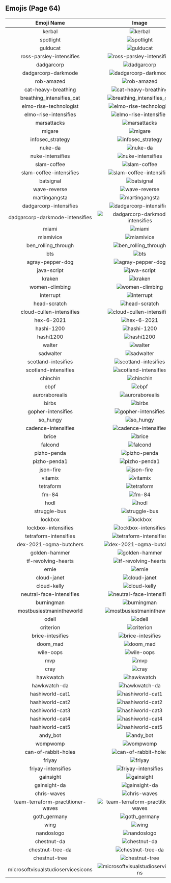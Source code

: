 
## Emojis (Page 64)
|Emoji Name|Image|
| :-: | :-: |
|kerbal| ![kerbal](/output/kerbal.png)|
|spotlight| ![spotlight](/output/spotlight.png)|
|gulducat| ![gulducat](/output/gulducat.jpg)|
|ross-parsley-intensifies| ![ross-parsley-intensifies](/output/ross-parsley-intensifies.gif)|
|dadgarcorp| ![dadgarcorp](/output/dadgarcorp.png)|
|dadgarcorp-darkmode| ![dadgarcorp-darkmode](/output/dadgarcorp-darkmode.png)|
|rob-amazed| ![rob-amazed](/output/rob-amazed.png)|
|cat-heavy-breathing| ![cat-heavy-breathing](/output/cat-heavy-breathing.png)|
|breathing_intensifies_cat| ![breathing_intensifies_cat](/output/breathing_intensifies_cat.gif)|
|elmo-rise-technologist| ![elmo-rise-technologist](/output/elmo-rise-technologist.png)|
|elmo-rise-intensifies| ![elmo-rise-intensifies](/output/elmo-rise-intensifies.gif)|
|marsattacks| ![marsattacks](/output/marsattacks.png)|
|migare| ![migare](/output/migare.gif)|
|infosec_strategy| ![infosec_strategy](/output/infosec_strategy.png)|
|nuke-da| ![nuke-da](/output/nuke-da.png)|
|nuke-intensifies| ![nuke-intensifies](/output/nuke-intensifies.gif)|
|slam-coffee| ![slam-coffee](/output/slam-coffee.jpg)|
|slam-coffee-intensifies| ![slam-coffee-intensifies](/output/slam-coffee-intensifies.gif)|
|batsignal| ![batsignal](/output/batsignal.jpg)|
|wave-reverse| ![wave-reverse](/output/wave-reverse.png)|
|martingangsta| ![martingangsta](/output/martingangsta.jpg)|
|dadgarcorp-intensifies| ![dadgarcorp-intensifies](/output/dadgarcorp-intensifies.gif)|
|dadgarcorp-darkmode-intensifies| ![dadgarcorp-darkmode-intensifies](/output/dadgarcorp-darkmode-intensifies.gif)|
|miami| ![miami](/output/miami.png)|
|miamivice| ![miamivice](/output/miamivice.png)|
|ben_rolling_through| ![ben_rolling_through](/output/ben_rolling_through)|
|bts| ![bts](/output/bts.png)|
|agray-pepper-dog| ![agray-pepper-dog](/output/agray-pepper-dog.png)|
|java-script| ![java-script](/output/java-script.png)|
|kraken| ![kraken](/output/kraken.png)|
|women-climbing| ![women-climbing](/output/women-climbing)|
|interrupt| ![interrupt](/output/interrupt)|
|head-scratch| ![head-scratch](/output/head-scratch.gif)|
|cloud-cullen-intensifies| ![cloud-cullen-intensifies](/output/cloud-cullen-intensifies.gif)|
|hex-6-2021| ![hex-6-2021](/output/hex-6-2021.png)|
|hashi-1200| ![hashi-1200](/output/hashi-1200.png)|
|hashi1200| ![hashi1200](/output/hashi1200.png)|
|walter| ![walter](/output/walter.png)|
|sadwalter| ![sadwalter](/output/sadwalter.png)|
|scotland-intesifies| ![scotland-intesifies](/output/scotland-intesifies.gif)|
|scotland-intensifies| ![scotland-intensifies](/output/scotland-intensifies.gif)|
|chinchin| ![chinchin](/output/chinchin.png)|
|ebpf| ![ebpf](/output/ebpf.png)|
|auroraborealis| ![auroraborealis](/output/auroraborealis.jpg)|
|birbs| ![birbs](/output/birbs.jpg)|
|gopher-intensifies| ![gopher-intensifies](/output/gopher-intensifies.gif)|
|so_hungy| ![so_hungy](/output/so_hungy.png)|
|cadence-intensifies| ![cadence-intensifies](/output/cadence-intensifies.gif)|
|brice| ![brice](/output/brice.png)|
|falcond| ![falcond](/output/falcond.png)|
|pizho-penda| ![pizho-penda](/output/pizho-penda.jpg)|
|pizho-penda1| ![pizho-penda1](/output/pizho-penda1.png)|
|json-fire| ![json-fire](/output/json-fire.gif)|
|vitamix| ![vitamix](/output/vitamix.png)|
|tetraform| ![tetraform](/output/tetraform.png)|
|fm-84| ![fm-84](/output/fm-84.jpg)|
|hodl| ![hodl](/output/hodl.jpg)|
|struggle-bus| ![struggle-bus](/output/struggle-bus.png)|
|lockbox| ![lockbox](/output/lockbox.png)|
|lockbox-intensifies| ![lockbox-intensifies](/output/lockbox-intensifies.gif)|
|tetraform-intensifies| ![tetraform-intensifies](/output/tetraform-intensifies.gif)|
|dex-2021-ogma-butchers| ![dex-2021-ogma-butchers](/output/dex-2021-ogma-butchers.png)|
|golden-hammer| ![golden-hammer](/output/golden-hammer.png)|
|tf-revolving-hearts| ![tf-revolving-hearts](/output/tf-revolving-hearts.png)|
|ernie| ![ernie](/output/ernie.png)|
|cloud-janet| ![cloud-janet](/output/cloud-janet.jpg)|
|cloud-kelly| ![cloud-kelly](/output/cloud-kelly.jpg)|
|neutral-face-intensifies| ![neutral-face-intensifies](/output/neutral-face-intensifies.gif)|
|burningman| ![burningman](/output/burningman.png)|
|mostbusiestmanintheworld| ![mostbusiestmanintheworld](/output/mostbusiestmanintheworld.jpg)|
|odell| ![odell](/output/odell.png)|
|criterion| ![criterion](/output/criterion.png)|
|brice-intesifies| ![brice-intesifies](/output/brice-intesifies.gif)|
|doom_mad| ![doom_mad](/output/doom_mad.gif)|
|wile-oops| ![wile-oops](/output/wile-oops.png)|
|mvp| ![mvp](/output/mvp.png)|
|cray| ![cray](/output/cray.png)|
|hawkwatch| ![hawkwatch](/output/hawkwatch.png)|
|hawkwatch-da| ![hawkwatch-da](/output/hawkwatch-da.png)|
|hashiworld-cat1| ![hashiworld-cat1](/output/hashiworld-cat1.png)|
|hashiworld-cat2| ![hashiworld-cat2](/output/hashiworld-cat2.png)|
|hashiworld-cat3| ![hashiworld-cat3](/output/hashiworld-cat3.png)|
|hashiworld-cat4| ![hashiworld-cat4](/output/hashiworld-cat4.png)|
|hashiworld-cat5| ![hashiworld-cat5](/output/hashiworld-cat5.png)|
|andy_bot| ![andy_bot](/output/andy_bot.gif)|
|wompwomp| ![wompwomp](/output/wompwomp.gif)|
|can-of-rabbit-holes| ![can-of-rabbit-holes](/output/can-of-rabbit-holes.gif)|
|friyay| ![friyay](/output/friyay.png)|
|friyay-intensifies| ![friyay-intensifies](/output/friyay-intensifies.gif)|
|gainsight| ![gainsight](/output/gainsight.png)|
|gainsight-da| ![gainsight-da](/output/gainsight-da.png)|
|chris-waves| ![chris-waves](/output/chris-waves.gif)|
|team-terraform-practitioner-waves| ![team-terraform-practitioner-waves](/output/team-terraform-practitioner-waves.gif)|
|goth_germany| ![goth_germany](/output/goth_germany.png)|
|wing| ![wing](/output/wing.png)|
|nandoslogo| ![nandoslogo](/output/nandoslogo.png)|
|chestnut-da| ![chestnut-da](/output/chestnut-da.png)|
|chestnut-tree-da| ![chestnut-tree-da](/output/chestnut-tree-da.png)|
|chestnut-tree| ![chestnut-tree](/output/chestnut-tree.png)|
|microsoftvisualstudioservicesicons| ![microsoftvisualstudioservicesicons](/output/microsoftvisualstudioservicesicons.png)|